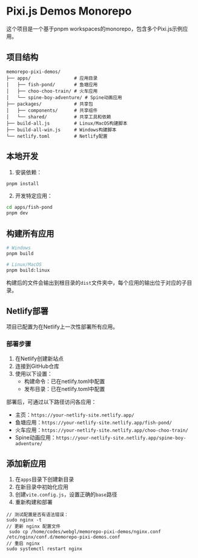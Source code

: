 # Pixi.js Demos Monorepo

这个项目是一个基于pnpm workspaces的monorepo，包含多个Pixi.js示例应用。

## 项目结构

```
memorepo-pixi-demos/
├── apps/                # 应用目录
│   ├── fish-pond/       # 鱼塘应用
│   ├── choo-choo-train/ # 火车应用
│   └── spine-boy-adventure/ # Spine动画应用
├── packages/            # 共享包
│   ├── components/      # 共享组件
│   └── shared/          # 共享工具和依赖
├── build-all.js         # Linux/MacOS构建脚本
├── build-all-win.js     # Windows构建脚本
└── netlify.toml         # Netlify配置
```

## 本地开发

1. 安装依赖：
```bash
pnpm install
```

2. 开发特定应用：
```bash
cd apps/fish-pond
pnpm dev
```

## 构建所有应用

```bash
# Windows
pnpm build

# Linux/MacOS
pnpm build:linux
```

构建后的文件会输出到根目录的`dist`文件夹中，每个应用的输出位于对应的子目录。

## Netlify部署

项目已配置为在Netlify上一次性部署所有应用。

### 部署步骤

1. 在Netlify创建新站点
2. 连接到GitHub仓库
3. 使用以下设置：
   - 构建命令：已在netlify.toml中配置
   - 发布目录：已在netlify.toml中配置

部署后，可通过以下路径访问各应用：

- 主页：`https://your-netlify-site.netlify.app/`
- 鱼塘应用：`https://your-netlify-site.netlify.app/fish-pond/`
- 火车应用：`https://your-netlify-site.netlify.app/choo-choo-train/`
- Spine动画应用：`https://your-netlify-site.netlify.app/spine-boy-adventure/`

## 添加新应用

1. 在`apps`目录下创建新目录
2. 在新目录中初始化应用
3. 创建`vite.config.js`，设置正确的`base`路径
4. 重新构建和部署 

```nginx
// 测试配置是否有语法错误：
sudo nginx -t
// 更新 nginx 配置文件
 sudo cp /home/codes/webgl/memorepo-pixi-demos/nginx.conf /etc/nginx/conf.d/memorepo-pixi-demos.conf
// 重启 nginx
sudo systemctl restart nginx
```